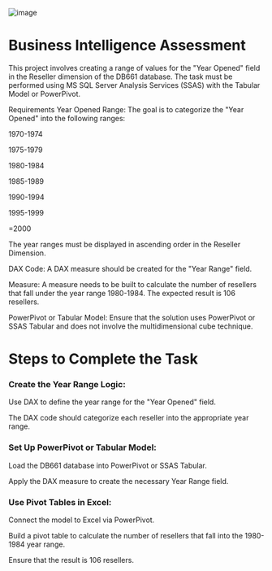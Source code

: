 ![image](https://github.com/user-attachments/assets/5b603700-5170-4ca4-a1b6-16f82270fee3)


# Business Intelligence Assessment

This project involves creating a range of values for the "Year Opened" field in the Reseller dimension of the DB661 database. The task must be performed using MS SQL Server Analysis Services (SSAS) with the Tabular Model or PowerPivot.

Requirements
Year Opened Range: The goal is to categorize the "Year Opened" into the following ranges:

1970-1974

1975-1979

1980-1984

1985-1989

1990-1994

1995-1999

=2000

The year ranges must be displayed in ascending order in the Reseller Dimension.

DAX Code: A DAX measure should be created for the "Year Range" field.

Measure: A measure needs to be built to calculate the number of resellers that fall under the year range 1980-1984. The expected result is 106 resellers.

PowerPivot or Tabular Model: Ensure that the solution uses PowerPivot or SSAS Tabular and does not involve the multidimensional cube technique.

# Steps to Complete the Task

### Create the Year Range Logic: 

  Use DAX to define the year range for the "Year Opened" field.

  The DAX code should categorize each reseller into the appropriate year range.

### Set Up PowerPivot or Tabular Model:

  Load the DB661 database into PowerPivot or SSAS Tabular.

  Apply the DAX measure to create the necessary Year Range field.

### Use Pivot Tables in Excel:

  Connect the model to Excel via PowerPivot.

  Build a pivot table to calculate the number of resellers that fall into the 1980-1984 year range.

  Ensure that the result is 106 resellers.
